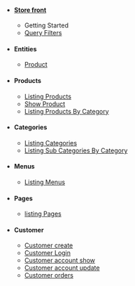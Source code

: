 - #### [Store front](/store-front/index.md) 
  - Getting Started 
  - [Query Filters](/store-front/misc/query-filters.md)
- #### Entities
    - [Product](/store-front/entities/product/product.md)
- #### Products
  - [Listing Products](/store-front/products/index.md)
  - [Show Product](/store-front/products/show.md)
  - [Listing Products By Category](/store-front/products/list_by_category.md)
- #### Categories
  - [Listing Categories](/store-front/categories/index.md)
  - [Listing Sub Categories By Category](/store-front/categories/category_children.md)
- #### Menus
  - [Listing Menus](/store-front/menus/index.md)
- #### Pages
  - [listing Pages](/store-front/pages/index.md)    
- #### Customer
  - [Customer create](/store-front/customers/create.md)
  - [Customer Login](/store-front/customers/login.md)
  - [Customer account show](/store-front/customers/show.md)
  - [Customer account update](/store-front/customers/update.md)
  - [Customer orders](/store-front/customers/orders/index.md)